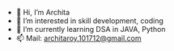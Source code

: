 - 👋 Hi, I’m Archita
- 👀 I’m interested in skill development, coding
- 🌱 I’m currently learning DSA in JAVA, Python
- 📫 Mail: architaroy.101712@gmail.com

<!---
archita-05/archita-05 is a ✨ special ✨ repository because its `README.md` (this file) appears on your GitHub profile.
You can click the Preview link to take a look at your changes.
--->
